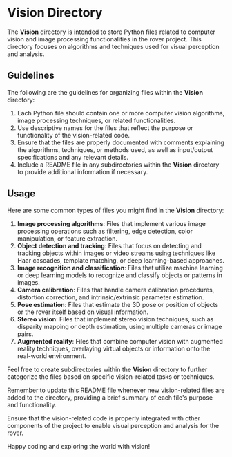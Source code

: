 # Vision Directory

The **Vision** directory is intended to store Python files related to computer vision and image processing functionalities in the rover project. This directory focuses on algorithms and techniques used for visual perception and analysis.

## Guidelines

The following are the guidelines for organizing files within the **Vision** directory:

1. Each Python file should contain one or more computer vision algorithms, image processing techniques, or related functionalities.
2. Use descriptive names for the files that reflect the purpose or functionality of the vision-related code.
3. Ensure that the files are properly documented with comments explaining the algorithms, techniques, or methods used, as well as input/output specifications and any relevant details.
4. Include a README file in any subdirectories within the **Vision** directory to provide additional information if necessary.

## Usage

Here are some common types of files you might find in the **Vision** directory:

1. **Image processing algorithms**: Files that implement various image processing operations such as filtering, edge detection, color manipulation, or feature extraction.
2. **Object detection and tracking**: Files that focus on detecting and tracking objects within images or video streams using techniques like Haar cascades, template matching, or deep learning-based approaches.
3. **Image recognition and classification**: Files that utilize machine learning or deep learning models to recognize and classify objects or patterns in images.
4. **Camera calibration**: Files that handle camera calibration procedures, distortion correction, and intrinsic/extrinsic parameter estimation.
5. **Pose estimation**: Files that estimate the 3D pose or position of objects or the rover itself based on visual information.
6. **Stereo vision**: Files that implement stereo vision techniques, such as disparity mapping or depth estimation, using multiple cameras or image pairs.
7. **Augmented reality**: Files that combine computer vision with augmented reality techniques, overlaying virtual objects or information onto the real-world environment.

Feel free to create subdirectories within the **Vision** directory to further categorize the files based on specific vision-related tasks or techniques.

Remember to update this README file whenever new vision-related files are added to the directory, providing a brief summary of each file's purpose and functionality.

Ensure that the vision-related code is properly integrated with other components of the project to enable visual perception and analysis for the rover.

Happy coding and exploring the world with vision!